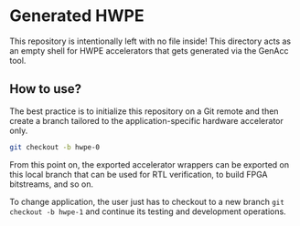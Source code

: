 # Generated HWPE
This repository is intentionally left with no file inside! This directory acts as an empty shell for HWPE accelerators that gets generated via the GenAcc tool.

## How to use?
The best practice is to initialize this repository on a Git remote and then create a branch tailored to the application-specific hardware accelerator only.
```sh
git checkout -b hwpe-0
```
 From this point on, the exported accelerator wrappers can be exported on this local branch that can be used for RTL verification, to build FPGA bitstreams, and so on.

To change application, the user just has to checkout to a new branch `git checkout -b hwpe-1` and continue its testing and development operations.

